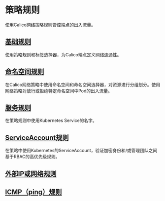 # 策略规则

使用Calico网络策略规则管控端点的出入流量。

## [基础规则](01基础规则.md)

使用策略规则和标签选择器，为Calico端点定义网络连通性。

## [命名空间规则](02命名空间规则.md)

在Calico网络策略中使用命名空间和命名空间选择器，对资源进行分组划分。使用网络策略对放行或拒绝特定命名空间中Pod的出入流量。

## [服务规则](03服务规则.md)

在策略规则中使用Kubernetes Service的名字。

## [ServiceAccount规则](04ServiceAccount规则.md)

在策略中使用Kubernetes的ServiceAccount，验证加密身份和/或管理团队之间基于RBAC的高优先级规则。

## [外部IP或网络规则](05外部IP或网络规则.md)



## [ICMP（ping）规则](06ICMP（ping）规则.md)